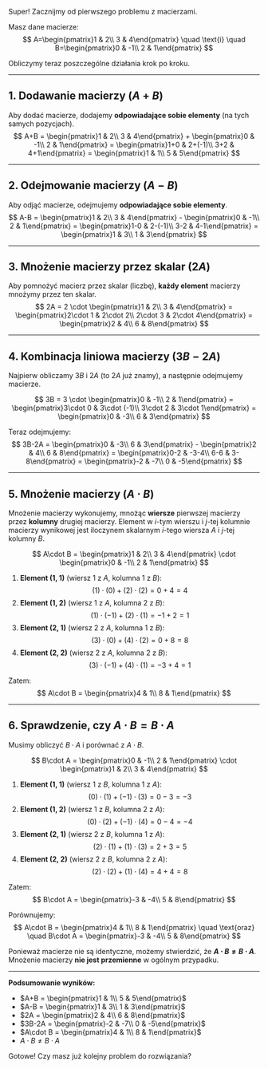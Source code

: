 Super! Zacznijmy od pierwszego problemu z macierzami.

Masz dane macierze:
$$
A=\begin{pmatrix}1 & 2\\ 3 & 4\end{pmatrix} \quad \text{i} \quad B=\begin{pmatrix}0 & -1\\ 2 & 1\end{pmatrix}
$$

Obliczymy teraz poszczególne działania krok po kroku.

---

## 1. Dodawanie macierzy ($A+B$)

Aby dodać macierze, dodajemy **odpowiadające sobie elementy** (na tych samych pozycjach).
$$
A+B = \begin{pmatrix}1 & 2\\ 3 & 4\end{pmatrix} + \begin{pmatrix}0 & -1\\ 2 & 1\end{pmatrix} = \begin{pmatrix}1+0 & 2+(-1)\\ 3+2 & 4+1\end{pmatrix} = \begin{pmatrix}1 & 1\\ 5 & 5\end{pmatrix}
$$

---

## 2. Odejmowanie macierzy ($A-B$)

Aby odjąć macierze, odejmujemy **odpowiadające sobie elementy**.
$$
A-B = \begin{pmatrix}1 & 2\\ 3 & 4\end{pmatrix} - \begin{pmatrix}0 & -1\\ 2 & 1\end{pmatrix} = \begin{pmatrix}1-0 & 2-(-1)\\ 3-2 & 4-1\end{pmatrix} = \begin{pmatrix}1 & 3\\ 1 & 3\end{pmatrix}
$$

---

## 3. Mnożenie macierzy przez skalar ($2A$)

Aby pomnożyć macierz przez skalar (liczbę), **każdy element** macierzy mnożymy przez ten skalar.
$$
2A = 2 \cdot \begin{pmatrix}1 & 2\\ 3 & 4\end{pmatrix} = \begin{pmatrix}2\cdot 1 & 2\cdot 2\\ 2\cdot 3 & 2\cdot 4\end{pmatrix} = \begin{pmatrix}2 & 4\\ 6 & 8\end{pmatrix}
$$

---

## 4. Kombinacja liniowa macierzy ($3B-2A$)

Najpierw obliczamy $3B$ i $2A$ (to $2A$ już znamy), a następnie odejmujemy macierze.

$$
3B = 3 \cdot \begin{pmatrix}0 & -1\\ 2 & 1\end{pmatrix} = \begin{pmatrix}3\cdot 0 & 3\cdot (-1)\\ 3\cdot 2 & 3\cdot 1\end{pmatrix} = \begin{pmatrix}0 & -3\\ 6 & 3\end{pmatrix}
$$

Teraz odejmujemy:
$$
3B-2A = \begin{pmatrix}0 & -3\\ 6 & 3\end{pmatrix} - \begin{pmatrix}2 & 4\\ 6 & 8\end{pmatrix} = \begin{pmatrix}0-2 & -3-4\\ 6-6 & 3-8\end{pmatrix} = \begin{pmatrix}-2 & -7\\ 0 & -5\end{pmatrix}
$$

---

## 5. Mnożenie macierzy ($A\cdot B$)

Mnożenie macierzy wykonujemy, mnożąc **wiersze** pierwszej macierzy przez **kolumny** drugiej macierzy. Element w *i*-tym wierszu i *j*-tej kolumnie macierzy wynikowej jest iloczynem skalarnym *i*-tego wiersza $A$ i *j*-tej kolumny $B$.

$$
A\cdot B = \begin{pmatrix}1 & 2\\ 3 & 4\end{pmatrix} \cdot \begin{pmatrix}0 & -1\\ 2 & 1\end{pmatrix}
$$

1.  **Element (1, 1)** (wiersz 1 z $A$, kolumna 1 z $B$):
    $$(1)\cdot (0) + (2)\cdot (2) = 0 + 4 = 4$$
2.  **Element (1, 2)** (wiersz 1 z $A$, kolumna 2 z $B$):
    $$(1)\cdot (-1) + (2)\cdot (1) = -1 + 2 = 1$$
3.  **Element (2, 1)** (wiersz 2 z $A$, kolumna 1 z $B$):
    $$(3)\cdot (0) + (4)\cdot (2) = 0 + 8 = 8$$
4.  **Element (2, 2)** (wiersz 2 z $A$, kolumna 2 z $B$):
    $$(3)\cdot (-1) + (4)\cdot (1) = -3 + 4 = 1$$

Zatem:
$$
A\cdot B = \begin{pmatrix}4 & 1\\ 8 & 1\end{pmatrix}
$$

---

## 6. Sprawdzenie, czy $A\cdot B = B\cdot A$

Musimy obliczyć $B\cdot A$ i porównać z $A\cdot B$.

$$
B\cdot A = \begin{pmatrix}0 & -1\\ 2 & 1\end{pmatrix} \cdot \begin{pmatrix}1 & 2\\ 3 & 4\end{pmatrix}
$$

1.  **Element (1, 1)** (wiersz 1 z $B$, kolumna 1 z $A$):
    $$(0)\cdot (1) + (-1)\cdot (3) = 0 - 3 = -3$$
2.  **Element (1, 2)** (wiersz 1 z $B$, kolumna 2 z $A$):
    $$(0)\cdot (2) + (-1)\cdot (4) = 0 - 4 = -4$$
3.  **Element (2, 1)** (wiersz 2 z $B$, kolumna 1 z $A$):
    $$(2)\cdot (1) + (1)\cdot (3) = 2 + 3 = 5$$
4.  **Element (2, 2)** (wiersz 2 z $B$, kolumna 2 z $A$):
    $$(2)\cdot (2) + (1)\cdot (4) = 4 + 4 = 8$$

Zatem:
$$
B\cdot A = \begin{pmatrix}-3 & -4\\ 5 & 8\end{pmatrix}
$$

Porównujemy:
$$
A\cdot B = \begin{pmatrix}4 & 1\\ 8 & 1\end{pmatrix} \quad \text{oraz} \quad B\cdot A = \begin{pmatrix}-3 & -4\\ 5 & 8\end{pmatrix}
$$

Ponieważ macierze nie są identyczne, możemy stwierdzić, że **$A\cdot B \ne B\cdot A$**. Mnożenie macierzy **nie jest przemienne** w ogólnym przypadku.

---
**Podsumowanie wyników:**

* $A+B = \begin{pmatrix}1 & 1\\ 5 & 5\end{pmatrix}$
* $A-B = \begin{pmatrix}1 & 3\\ 1 & 3\end{pmatrix}$
* $2A = \begin{pmatrix}2 & 4\\ 6 & 8\end{pmatrix}$
* $3B-2A = \begin{pmatrix}-2 & -7\\ 0 & -5\end{pmatrix}$
* $A\cdot B = \begin{pmatrix}4 & 1\\ 8 & 1\end{pmatrix}$
* $A\cdot B \ne B\cdot A$

Gotowe! Czy masz już kolejny problem do rozwiązania?